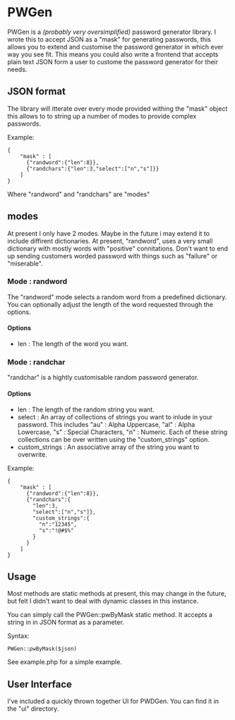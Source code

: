 # PWGen
PWGen is a *(probably very oversimplified)* password generator library.
I wrote this to accept JSON as a "mask" for generating passwords, this allows
you to extend and customise the password generator in which ever way you see
fit. This means you could also write a frontend that accepts plain text
JSON form a user to custome the password generator for their needs.

## JSON format
The library will itterate over every mode provided withing the "mask" object
this allows to to string up a number of modes to provide complex passwords.

Example:
~~~~
{
    "mask" : [
      {"randword":{"len":8}},
      {"randchars":{"len":3,"select":["n","s"]}}
    ]
}
~~~~

Where "randword" and "randchars" are "modes"

## modes

At present I only have 2 modes. Maybe in the future i may extend it to include
diffirent dictionaries. At present, "randword", uses a very small dictionary
with mostly words with "positive" connitations. Don't want to end up sending
customers worded password with things such as "failure" or "miserable".

### Mode : randword

The "randword" mode selects a random word from a predefined dictionary. You
can optionally adjust the length of the word requested through the options.

#### Options
* len : The length of the word you want.

### Mode : randchar

"randchar" is a hightly customisable random password generator.

#### Options
* len : The length of the random string you want.
* select : An array of collections of strings you want to inlude in your
password. This includes "au" : Alpha Uppercase, "al" : Alpha Lowercase,
"s" : Special Characters, "n" : Numeric. Each of these string collections
can be over written using the "custom_strings" option.
* custom_strings : An associative array of the string you want to overwrite.

Example:
~~~~
{
    "mask" : [
      {"randword":{"len":8}},
      {"randchars":{
        "len":3,
        "select":["n","s"]},
        "custom_strings":{
          "n":"12345",
          "s":"!@#$%"
        }
      }
    ]
}
~~~~

## Usage

Most methods are static methods at present, this may change in the future, but
felt I didn't want to deal with dynamic classes in this instance.

You can simply call the PWGen::pwByMask static method. It accepts a string in
in JSON format as a parameter.

Syntax:
~~~~
PWGen::pwByMask($json)
~~~~

See example.php for a simple example.

## User Interface

I've included a quickly thrown together UI for PWDGen. You can find it in the "ui"
directory.
